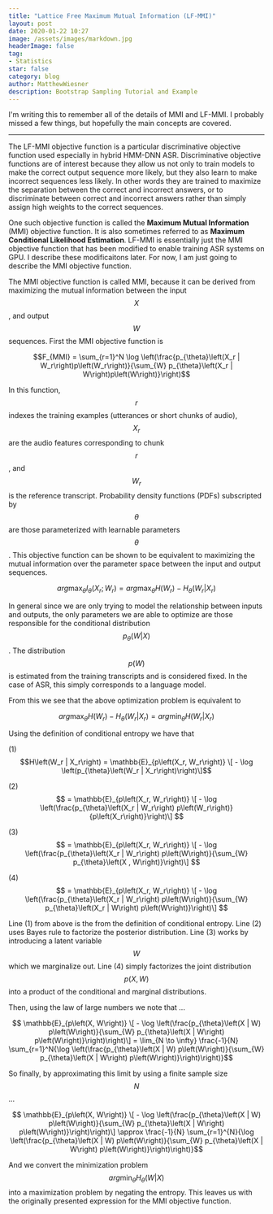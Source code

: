 ```yaml
---
title: "Lattice Free Maximum Mutual Information (LF-MMI)"
layout: post
date: 2020-01-22 10:27
image: /assets/images/markdown.jpg
headerImage: false
tag:
- Statistics
star: false
category: blog
author: MatthewWiesner
description: Bootstrap Sampling Tutorial and Example
---
```


I'm writing this to remember all of the details of MMI and LF-MMI. I probably missed a few things, but hopefully the main concepts are covered.

__________________________________________________________________________

The LF-MMI objective function is a particular discriminative objective function used especially in hybrid HMM-DNN ASR.
Discriminative objective functions are of interest because they allow us not only to train models to make the correct output sequence
more likely, but they also learn to make incorrect sequences less likely. In other words they are trained to maximize the separation
between the correct and incorrect answers, or to discriminate between correct and incorrect answers rather than simply assign high weights to the correct sequences.

One such objective function is called the **Maximum Mutual Information** (MMI) objective function. It is also sometimes referred to as
**Maximum Conditional Likelihood Estimation**. LF-MMI is essentially just the MMI objective function that has been modified to enable 
training ASR systems on GPU. I describe these modificaitons later. For now, I am just going to describe the MMI objective function.

The MMI objective function is called MMI, because it can be derived from maximizing the mutual information between the input
$$X$$, and output $$W$$ sequences. First the MMI objective function is

$$F_{MMI} = \sum_{r=1}^N \log \left(\frac{p_{\theta}\left(X_r | W_r\right)p\left(W_r\right)}{\sum_{W} p_{\theta}\left(X_r | W\right)p\left(W\right)}\right)$$

In this function, $$r$$ indexes the training examples (utterances or short chunks of audio), $$X_r$$ are the audio features corresponding to chunk $$r$$, and $$W_r$$ is the reference transcript. Probability density functions (PDFs) subscripted by $$\theta$$ are those parameterized with learnable parameters $$\theta$$. This objective function can be shown to be equivalent to maximizing the mutual information over the parameter space between the input and output sequences.

$$ arg\max_\theta I_\theta \left(X_r; W_r\right) = arg\max_\theta H\left(W_r\right) - H_\theta\left(W_r | X_r\right)$$

In general since we are only trying to model the relationship between inputs and outputs, the only parameters we are able to optimize
are those responsible for the conditional distribution $$p_\theta\left(W | X\right)$$. The distribution $$p\left(W\right)$$ is estimated
from the training transcripts and is considered fixed. In the case of ASR, this simply corresponds to a language model.

From this we see that the above optimization problem is equivalent to

$$ arg\max_\theta H\left(W_r\right) - H_\theta\left(W_r | X_r\right) = arg\min_\theta H\left(W_r | X_r\right)$$

Using the definition of conditional entropy we have that

(1) $$H\left(W_r | X_r\right) = \mathbb{E}_{p\left(X_r, W_r\right)} \[ - \log \left(p_{\theta}\left(W_r | X_r\right)\right)\]$$

(2) $$                    = \mathbb{E}_{p\left(X_r, W_r\right)} \[ - \log \left(\frac{p_{\theta}\left(X_r | W_r\right) p\left(W_r\right)}{p\left(X_r\right)}\right)\] $$

(3) $$                    = \mathbb{E}_{p\left(X_r, W_r\right)} \[ - \log \left(\frac{p_{\theta}\left(X_r | W_r\right) p\left(W\right)}{\sum_{W} p_{\theta}\left(X , W\right)}\right)\] $$

(4) $$                    = \mathbb{E}_{p\left(X_r, W_r\right)} \[ - \log \left(\frac{p_{\theta}\left(X_r | W_r\right) p\left(W\right)}{\sum_{W} p_{\theta}\left(X_r | W\right) p\left(W\right)}\right)\] $$

Line (1) from above is the from the definition of conditional entropy. Line (2) uses Bayes rule to factorize the posterior distribution. Line (3)
works by introducing a latent variable $$W$$ which we marginalize out. Line (4) simply factorizes the joint distribution $$p\left(X, W\right)$$
into a product of the conditional and marginal distributions.

Then, using the law of large numbers we note that ...

$$ \mathbb{E}_{p\left(X, W\right)} \[ - \log \left(\frac{p_{\theta}\left(X | W) p\left(W\right)}{\sum_{W} p_{\theta}\left(X | W\right) p\left(W\right)}\right)\right)\]  = \lim_{N \to \infty} \frac{-1}{N} \sum_{r=1}^N{\log \left(\frac{p_{\theta}\left(X | W) p\left(W\right)}{\sum_{W} p_{\theta}\left(X | W\right) p\left(W\right)}\right)\right)}$$

So finally, by approximating this limit by using a finite sample size $$N$$ ...

$$ \mathbb{E}_{p\left(X, W\right)} \[ - \log \left(\frac{p_{\theta}\left(X | W) p\left(W\right)}{\sum_{W} p_{\theta}\left(X | W\right) p\left(W\right)}\right)\right)\]  \approx \frac{-1}{N} \sum_{r=1}^{N}{\log \left(\frac{p_{\theta}\left(X | W) p\left(W\right)}{\sum_{W} p_{\theta}\left(X | W\right) p\left(W\right)}\right)\right)}$$

And we convert the minimization problem $$ arg\min_\theta H_{\theta}\left(W | X\right)$$ into a maximization problem by negating the entropy. This leaves us with the originally presented expression for the MMI objective function.
